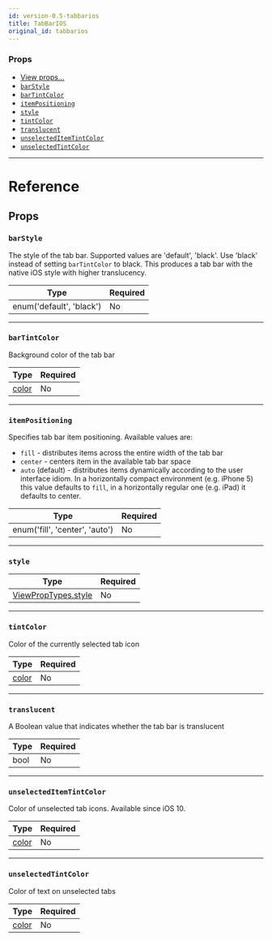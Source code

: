 ```yaml
---
id: version-0.5-tabbarios
title: TabBarIOS
original_id: tabbarios
---
```

### Props

- [View props...](docs/view-props.html)
- [`barStyle`](docs/tabbarios.html#barstyle)
- [`barTintColor`](docs/tabbarios.html#bartintcolor)
- [`itemPositioning`](docs/tabbarios.html#itempositioning)
- [`style`](docs/tabbarios.html#style)
- [`tintColor`](docs/tabbarios.html#tintcolor)
- [`translucent`](docs/tabbarios.html#translucent)
- [`unselectedItemTintColor`](docs/tabbarios.html#unselecteditemtintcolor)
- [`unselectedTintColor`](docs/tabbarios.html#unselectedtintcolor)






---

# Reference

## Props

### `barStyle`

The style of the tab bar. Supported values are 'default', 'black'.
Use 'black' instead of setting `barTintColor` to black. This produces
a tab bar with the native iOS style with higher translucency.

| Type | Required |
| - | - |
| enum('default', 'black') | No |




---

### `barTintColor`

Background color of the tab bar

| Type | Required |
| - | - |
| [color](docs/colors.html) | No |




---

### `itemPositioning`

Specifies tab bar item positioning. Available values are:

- `fill` - distributes items across the entire width of the tab bar
- `center` - centers item in the available tab bar space
- `auto` (default) - distributes items dynamically according to the user interface idiom. In a horizontally compact environment (e.g. iPhone 5) this value defaults to `fill`, in a horizontally regular one (e.g. iPad) it defaults to center.

| Type | Required |
| - | - |
| enum('fill', 'center', 'auto') | No |




---

### `style`



| Type | Required |
| - | - |
| [ViewPropTypes.style](docs/viewproptypes.html#style) | No |




---

### `tintColor`

Color of the currently selected tab icon

| Type | Required |
| - | - |
| [color](docs/colors.html) | No |




---

### `translucent`

A Boolean value that indicates whether the tab bar is translucent

| Type | Required |
| - | - |
| bool | No |




---

### `unselectedItemTintColor`

Color of unselected tab icons. Available since iOS 10.

| Type | Required |
| - | - |
| [color](docs/colors.html) | No |




---

### `unselectedTintColor`

Color of text on unselected tabs

| Type | Required |
| - | - |
| [color](docs/colors.html) | No |






